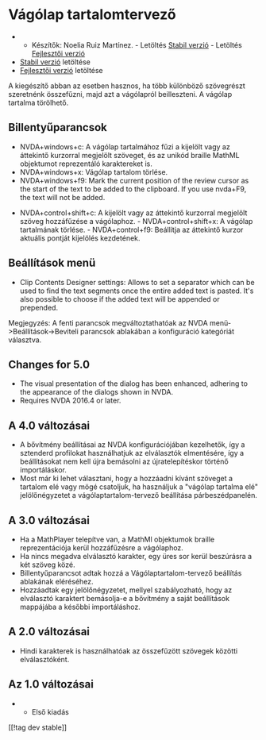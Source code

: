 # Vágólap tartalomtervező #

*	- Készítők: Noelia Ruiz Martínez.  - Letöltés [Stabil verzió][1] -
  Letöltés [Fejlesztői verzió][2]
*	[Stabil verzió][1] letöltése
*	[Fejlesztői verzió][2] letöltése

A kiegészítő abban az esetben hasznos, ha több különböző szövegrészt
szeretnénk összefűzni, majd azt a vágólapról beilleszteni. A vágólap
tartalma törölhető.

## Billentyűparancsok ##
*	NVDA+windows+c: A vágólap tartalmához fűzi a kijelölt  vagy az áttekintő
  kurzorral megjelölt szöveget, és az unikód braille MathML objektumot
  reprezentáló karaktereket is.
*	NVDA+windows+x: Vágólap tartalom törlése.
*	NVDA+windows+f9: Mark the current position of the review cursor as the start of the text to be added to the clipboard.
    If you use nvda+F9, the text will not be added.

- NVDA+control+shift+c: A kijelölt vagy az áttekintő kurzorral megjelölt
szöveg hozzáfűzése a vágólaphoz.  - NVDA+control+shift+x: A vágólap
tartalmának törlése.  - NVDA+control+f9: Beállítja az áttekintő kurzor
aktuális pontját kijelölés kezdetének.

## Beállítások menü ##
*	Clip Contents Designer settings: Allows to set a separator which can be used to find the text segments once the entire added text is pasted.
It's also possible to choose if the added text will be appended or prepended.

Megjegyzés: A fenti parancsok megváltoztathatóak az NVDA
menü->Beállítások->Beviteli parancsok ablakában a konfiguráció kategóriát
választva.

## Changes for 5.0 ##

*	The visual presentation of the dialog has been enhanced, adhering to the
  appearance of the dialogs shown in NVDA.
*	Requires NVDA 2016.4 or later.

## A 4.0 változásai ##
*	A bővítmény beállításai az NVDA konfigurációjában kezelhetők, így a
  sztenderd profilokat használhatjuk az elválasztók elmentésére, így a
  beállításokat nem kell újra bemásolni az újratelepítéskor történő
  importáláskor.
*	Most már ki lehet választani, hogy a hozzáadni kívánt szöveget a tartalom
  elé vagy mögé csatoljuk, ha használjuk a "vágólap tartalma elé"
  jelölőnégyzetet a vágólaptartalom-tervező beállítása párbeszédpanelén.

## A 3.0 változásai ##
*	Ha a MathPlayer telepítve van, a MathMl objektumok braille reprezentációja
  kerül hozzáfűzésre a vágólaphoz.
*	Ha nincs megadva elválasztó karakter, egy üres sor kerül beszúrásra a két
  szöveg közé.
*	Billentyűparancsot adtak hozzá a Vágólaptartalom-tervező beállítás
  ablakának eléréséhez.
*	Hozzáadtak egy jelölőnégyzetet, mellyel szabályozható, hogy az elválasztó
  karaktert bemásolja-e a bővítmény a saját beállítások mappájába a későbbi
  importáláshoz.

## A 2.0 változásai ##
*	Hindi karakterek is használhatóak az összefűzött szövegek közötti
  elválasztóként.

## Az 1.0 változásai ##
*	- Első kiadás

[[!tag dev stable]]

[1]: https://addons.nvda-project.org/files/get.php?file=ccd

[2]: https://addons.nvda-project.org/files/get.php?file=ccd-dev
